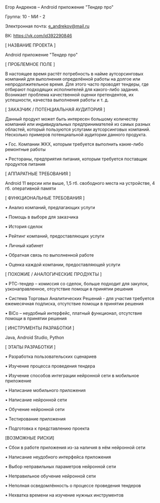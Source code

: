 Егор Андреков – Android приложение "Тендер про"

Группа: 10 - МИ - 2

Электронная почта: e_andrekov@mail.ru

ВК: https://vk.com/id392290846

[ НАЗВАНИЕ ПРОЕКТА ]

Android приложение "Тендер про"

[ ПРОБЛЕМНОЕ ПОЛЕ ]

В настоящее время растёт потребность в найме аутсорсинговых компаний для выполнения определённой работы на долгое или непродолжительное время. Для этого часто проводят тендеры, где отбирают подходящих исполнителей для какого-либо задания. Возникает проблема качественной оценки претендентов, их успешности, качества выполнения работы и т. д.

[ ЗАКАЗЧИК / ПОТЕНЦИАЛЬНАЯ АУДИТОРИЯ ]

Данный продукт может быть интересен большому количеству компаний или индивидуальных предпринимателей из самых разных областей, который пользуются услугами аутсорсинговых компаний. Несколько примеров потенциальной аудитории данного продукта.

•	Гос. Компании ЖКХ, которым требуется выполнить какие-либо ремонтные работы

•	Рестораны, предприятия питания, которым требуется поставщик продуктов питания

[ АППАРАТНЫЕ ТРЕБОВАНИЯ ]

 Android 11 версии или выше, 1,5 гб. свободного места на устройстве, 4 гб. оперативной памяти
 
[ ФУНКЦИОНАЛЬНЫЕ ТРЕБОВАНИЯ ]

•	Анализ компаний, предлагающих услуги

•	Помощь в выборе для заказчика

•	История сделок

•	Рейтинг компаний, предоставляющих услуги

•	Личный кабинет

•	Обратная связь по выполненной работе

•	Оценка каждой компании, предоставляющей услуги 

[ ПОХОЖИЕ / АНАЛОГИЧЕСКИЕ ПРОДУКТЫ ]

•	РТС-тендер – комиссия со сделок, больше подходит для закупок, узконаправленное, отсутствие помощи в принятии решения

•	Система Торговых Аналитических Решений - для участия требуется ежемесячная подписка, отсутствие помощи в принятии решения

•	BiCo – неудобный интерфейс, платный функционал, отсутствие помощи в принятии решения

[ ИНСТРУМЕНТЫ РАЗРАБОТКИ ]

Java, Android Studio, Python

[ ЭТАПЫ РАЗРАБОТКИ ]

•	Разработка пользовательских сценариев

•	Изучение процесса проведения тендера

•	Изучение способов интеграции нейронной сети в мобильное приложение

•	Написание мобильного приложения 

•	Написание нейронной сети

•	Обучение нейронной сети

•	Тестирование приложения

•	Подготовка к представлению проекта



[ВОЗМОЖНЫЕ РИСКИ]

•	Сбои в работе приложения из-за наличия в нём нейронной сети

•	Написание неудобного интерфейса приложения

•	Выбор неправильных параметров нейронной сети

•	Неправильное обучение нейронной сети

•	Неполная осведомлённость о процессе проведения тендеров

•	Нехватка времени на изучение нужных инструментов


